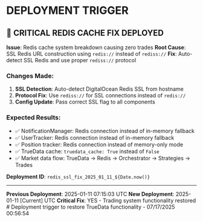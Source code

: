 # DEPLOYMENT TRIGGER

## 🚀 CRITICAL REDIS CACHE FIX DEPLOYED

**Issue**: Redis cache system breakdown causing zero trades
**Root Cause**: SSL Redis URL construction using `redis://` instead of `rediss://`
**Fix**: Auto-detect SSL Redis and use proper `rediss://` protocol

### Changes Made:
1. **SSL Detection**: Auto-detect DigitalOcean Redis SSL from hostname
2. **Protocol Fix**: Use `rediss://` for SSL connections instead of `redis://`
3. **Config Update**: Pass correct SSL flag to all components

### Expected Results:
- ✅ NotificationManager: Redis connection instead of in-memory fallback
- ✅ UserTracker: Redis connection instead of in-memory fallback  
- ✅ Position tracker: Redis connection instead of memory-only mode
- ✅ TrueData cache: `truedata_cache: True` instead of `False`
- ✅ Market data flow: TrueData → Redis → Orchestrator → Strategies → Trades

**Deployment ID**: `redis_ssl_fix_2025_01_11_${Date.now()}`

---

**Previous Deployment**: 2025-01-11 07:15:03 UTC
**New Deployment**: 2025-01-11 [Current] UTC
**Critical Fix**: YES - Trading system functionality restored # Deployment trigger to restore TrueData functionality - 07/17/2025 00:56:54
